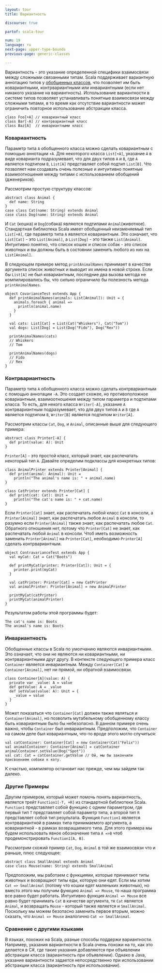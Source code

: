 ```yaml
---
layout: tour
title: Вариантность

discourse: true

partof: scala-tour

num: 19
language: ru
next-page: upper-type-bounds
previous-page: generic-classes

---
```


Вариантность - это указание определенной специфики взаимосвязи между сложными связанными типам. Scala поддерживает вариантную аннотацию типов у [обобщенных классов](generic-classes.html), что позволяет им быть ковариантными, контрвариантными или инвариантными (если нет никакого указание на вариантность). Использование вариантности в системе типов позволяет устанавливать понятные взаимосвязи между сложными типами, в то время как отсутствие вариантности может ограничить повторное использование абстракции класса.

```tut
class Foo[+A] // ковариантный класс
class Bar[-A] // контрвариантный класс
class Baz[A]  // инвариантными класс
```

### Ковариантность

Параметр типа `A` обобщенного класса можно сделать ковариантным с помощью аннотации `+A`. Для некоторого класса `List[+A]`, указание `A` в виде коварианта подразумевает, что для двух типов `A` и `B`, где `A` является подтипом `B`, `List[A]` представляет собой подтип `List[B]`. Что позволяет нам создавать очень полезные и интуитивно понятные взаимоотношения между типами с использованием обобщений (дженериков).

Рассмотрим простую структуру классов:

```tut
abstract class Animal {
  def name: String
}
case class Cat(name: String) extends Animal
case class Dog(name: String) extends Animal
```

И `Cat` (кошка) и `Dog`(собака) являются подтипами `Animal`(животное). Стандартная библиотека Scala имеет обобщенный неизменяемый тип `List[+A]`, где параметр типа `A` является ковариантным. Это означает, что `List[Cat]` - это  `List[Animal]`, а `List[Dog]` - это также `List[Animal]`. Интуитивно понятно, что список кошек и список собак - это список животных и вы должны быть в состоянии заменить любого из них на `List[Animal]`.

В следующем примере метод `printAnimalNames` принимает в качестве аргумента список животных и выводит их имена в новой строке. Если бы `List[A]` не был ковариантным, последние два вызова метода не компилировались бы, что сильно ограничило бы полезность метода `printAnimalNames`.

```tut
object CovarianceTest extends App {
  def printAnimalNames(animals: List[Animal]): Unit = {
    animals.foreach { animal =>
      println(animal.name)
    }
  }

  val cats: List[Cat] = List(Cat("Whiskers"), Cat("Tom"))
  val dogs: List[Dog] = List(Dog("Fido"), Dog("Rex"))

  printAnimalNames(cats)
  // Whiskers
  // Tom

  printAnimalNames(dogs)
  // Fido
  // Rex
}
```

### Контрвариантность

Параметр типа `A` обобщенного класса можно сделать контрвариантным с помощью аннотации `-A`. Это создает схожее, но противоположное ковариантным, взаимоотношения между типом параметра и подтипами класса. То есть, для некого класса `Writer[-A]`, указание `A` контрвариантным подразумевает, что для двух типов `A` и `B` где `A` является подтипом `B`, `Writer[B]` является подтипом `Writer[A]`.

Рассмотрим классы `Cat`, `Dog`, и `Animal`, описанные выше для следующего примера:

```tut
abstract class Printer[-A] {
  def print(value: A): Unit
}
```

`Printer[A]` - это простой класс, который знает, как распечатать некоторый тип `A`. Давайте определим подклассы для конкретных типов:

```tut
class AnimalPrinter extends Printer[Animal] {
  def print(animal: Animal): Unit =
    println("The animal's name is: " + animal.name)
}

class CatPrinter extends Printer[Cat] {
  def print(cat: Cat): Unit =
    println("The cat's name is: " + cat.name)
}
```

Если `Printer[Cat]` знает, как распечатать любой класс `Cat` в консоли, а `Printer[Animal]` знает, как распечатать любое `Animal` в консоли, то разумно если `Printer[Animal]` также знает, как распечатать любое `Cat`. Обратного отношения нет, потому что `Printer[Cat]` не знает, как распечатать любой `Animal` в консоли. Чтоб иметь возможность заменить `Printer[Animal]` на `Printer[Cat]`, необходимо `Printer[A]` сделать контрвариантным.

```tut
object ContravarianceTest extends App {
  val myCat: Cat = Cat("Boots")

  def printMyCat(printer: Printer[Cat]): Unit = {
    printer.print(myCat)
  }

  val catPrinter: Printer[Cat] = new CatPrinter
  val animalPrinter: Printer[Animal] = new AnimalPrinter

  printMyCat(catPrinter)
  printMyCat(animalPrinter)
}
```

Результатом работы этой программы будет:

```
The cat's name is: Boots
The animal's name is: Boots
```

### Инвариантность

Обобщенные классы в Scala по умолчанию являются инвариантными. Это означает, что они не являются ни ковариантными, ни контрвариантными друг другу. В контексте следующего примера класс `Container` является инвариантным. Между `Container[Cat]` и `Container[Animal]`, нет ни прямой, ни обратной взаимосвязи.

```tut
class Container[A](value: A) {
  private var _value: A = value
  def getValue: A = _value
  def setValue(value: A): Unit = {
    _value = value
  }
}
```

Может показаться что `Container[Cat]` должен также являться и `Container[Animal]`, но позволить мутабельному обобщенному классу быть ковариантным было бы небезопасно.  В данном примере очень важно, чтобы `Container` был инвариантным. Предположим, что `Container` на самом деле был ковариантным, что-то вроде этого могло случиться:

```
val catContainer: Container[Cat] = new Container(Cat("Felix"))
val animalContainer: Container[Animal] = catContainer
animalContainer.setValue(Dog("Spot"))
val cat: Cat = catContainer.getValue // Ой, мы бы закончили присвоением собаки к коту.
```

К счастью, компилятор остановит нас прежде, чем мы зайдем так далеко.

### Другие Примеры

Другим примером, который может помочь понять вариантность, является трейт `Function1[-T, +R]` из стандартной библиотеки Scala. `Function1` представляет собой функцию с одним параметром, где первый тип `T` представляет собой параметр типа, а второй тип `R` представляет собой тип результата. Функция `Function1` является контрвариантной в рамках типа принимаемого аргумента, а ковариантной - в рамках возвращаемого типа. Для этого примера мы будем использовать явное обозначение типа `A =>B` чтоб продемонстрировать `Function1[A, B]`.

Рассмотрим схожий пример `Cat`, `Dog`, `Animal` в той же взаимосвязи что и раньше, плюс следующее:

```tut
abstract class SmallAnimal extends Animal
case class Mouse(name: String) extends SmallAnimal
```

Предположим, мы работаем с функциями, которые принимают типы животных и возвращают типы еды, которую они едят. Если мы хотим `Cat => SmallAnimal` (потому что кошки едят маленьких животных), но вместо этого мы получим функцию `Animal => Mouse`, то наша программа все равно будет работать. Интуитивно функция `Animal => Mouse` все равно будет принимать `Cat` в качестве аргумента, тк `Cat` является `Animal`, и возвращать `Mouse` - который также является и `SmallAnimal`. Поскольку мы можем безопасно заменить первое вторым, можно сказать, что `Animal => Mouse` аналогично `Cat => SmallAnimal`.

### Сравнение с другими языками

В языках, похожих на Scala, разные способы поддержи вариантности. Например, указания вариантности в Scala очень похожи на то, как это делается в C#, где такие указания добавляются при объявлении абстракции класса (вариантность при объявлении). Однако в Java, указание вариантности задается непосредственно при использовании абстракции класса (вариантность при использовании).
